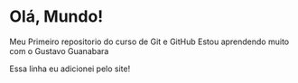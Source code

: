# Olá, Mundo!
 Meu Primeiro repositorio do curso de Git e GitHub
 Estou aprendendo muito com o Gustavo Guanabara

 Essa linha eu adicionei pelo site!
 
